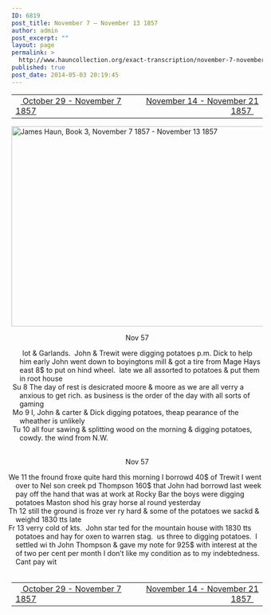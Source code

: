 ```yaml
---
ID: 6819
post_title: November 7 – November 13 1857
author: admin
post_excerpt: ""
layout: page
permalink: >
  http://www.hauncollection.org/exact-transcription/november-7-november-13-1857/
published: true
post_date: 2014-05-03 20:19:45
---
```

<table style="width: 100%;" align="center">
<tbody>
<tr>
<td width="50%"><a href="http://www.hauncollection.org/?page_id=6816&amp;preview=true"><img src="https://lh3.googleusercontent.com/-EFJpxxNiPNw/VqgtWBCZrMI/AAAAAAAAAFU/WfY4lPFWWkg/s800-Ic42/Soeb-Plain-Arrows-8-10px.png" alt="" width="10" height="10" /> October 29 - November 7 1857</a></td>
<td style="text-align: right;"><a href="http://www.hauncollection.org/version-2/version-ii-series-i/november-14-november-21-1857/"> November 14 - November 21 1857 <img src="https://lh3.googleusercontent.com/-67k0cYlpXHw/VqgtWKz1MXI/AAAAAAAAAFU/k9PW_Piyurk/s800-Ic42/Soeb-Plain-Arrows-5-10px.png" alt="" width="10" height="10" /></a></td>
</tr>
</tbody>
</table>
<a href="http://www.hauncollection.org/wp-content/uploads/James Haun/Book3/jh_bk3_079_November 7 1857 - November 13 1857.JPG" target="_blank" rel="noopener"><img class="alignnone wp-image-3483 size-large" src="http://www.hauncollection.org/wp-content/uploads/James Haun/Book3/jh_bk3_079_November 7 1857 - November 13 1857-1024x682.jpg" alt="James Haun, Book 3, November 7 1857 - November 13 1857" width="604" height="402" /></a>
<p style="text-align: center;">Nov 57</p>

<div style="text-indent: -1em; padding-left: 16px;"><span style="color: #ffffff;">.</span>    lot &amp; Garlands.  John &amp;
Trewit were digging potatoes
p.m. Dick to help him
early John went down to
boyingtons mill &amp; got a tire
from Mage Hays east 8$
to put on hind wheel.  late
we all assorted to potatoes
&amp; put them in root house</div>
<div style="text-indent: -1em; padding-left: 16px;">Su 8 The day of rest is desicrated
moore &amp; moore as we are all
verry a anxious to get rich. as
business is the order of the day
with all sorts of gaming</div>
<div style="text-indent: -1em; padding-left: 16px;">Mo 9 I, John &amp; carter &amp; Dick
digging potatoes, theap
pearance of the wheather is unlikely</div>
<div style="text-indent: -1em; padding-left: 16px;">Tu 10 all four sawing &amp; splitting
wood on the morning &amp; digging
potatoes, cowdy. the wind
from N.W.</div>
&nbsp;
<p style="text-align: center;">Nov 57</p>

<div style="text-indent: -1em; padding-left: 8px;">We 11 the fround froxe quite hard
this morning I borrowd 40$
of Trewit I went over to Nel
son creek pd Thompson 160$
that John had borrowd last
week pay off the hand that
was at work at Rocky Bar
the boys were digging potatoes
Maston shod his gray horse
al round yesterday</div>
<div style="text-indent: -1em; padding-left: 8px;">Th 12 still the ground is froze ver
ry hard &amp; some of the potatoes
we sackd &amp; weighd 1830 tts late</div>
<div style="text-indent: -1em; padding-left: 8px;">Fr 13 verry cold of kts.  John star
ted for the mountain house
with 1830 tts potatoes and hay for
oxen to warren stag.  us three
to digging potatoes.  I settled wi
th John Thompson &amp; gave my
note for 925$ with interest at
the of two per cent per month
I don’t like my condition as to
my indebtedness.  Cant pay wit</div>
&nbsp;
<table style="width: 100%;" align="center">
<tbody>
<tr>
<td width="50%"><a href="http://www.hauncollection.org/?page_id=6816&amp;preview=true"><img src="https://lh3.googleusercontent.com/-EFJpxxNiPNw/VqgtWBCZrMI/AAAAAAAAAFU/WfY4lPFWWkg/s800-Ic42/Soeb-Plain-Arrows-8-10px.png" alt="" width="10" height="10" /> October 29 - November 7 1857</a></td>
<td style="text-align: right;"><a href="http://www.hauncollection.org/version-2/version-ii-series-i/november-14-november-21-1857/"> November 14 - November 21 1857 <img src="https://lh3.googleusercontent.com/-67k0cYlpXHw/VqgtWKz1MXI/AAAAAAAAAFU/k9PW_Piyurk/s800-Ic42/Soeb-Plain-Arrows-5-10px.png" alt="" width="10" height="10" /></a></td>
</tr>
</tbody>
</table>